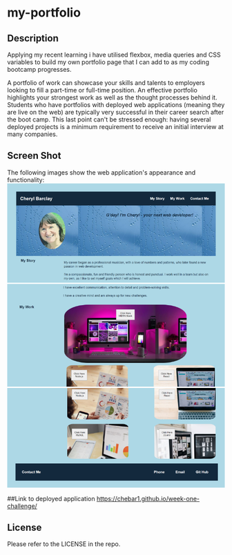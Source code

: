 # my-portfolio

## Description

Applying my recent learning i have utilised flexbox, media queries and CSS variables to build my own portfolio page that I can add to as my coding bootcamp progresses. 

A portfolio of work can showcase your skills and talents to employers looking to fill a part-time or full-time position. An effective portfolio highlights your strongest work as well as the thought processes behind it. Students who have portfolios with deployed web applications (meaning they are live on the web) are typically very successful in their career search after the boot camp. This last point can't be stressed enough: having several deployed projects is a minimum requirement to receive an initial interview at many companies. 

## Screen Shot
The following images show the web application's appearance and functionality:
![ScreenShot](./assets/images/Screenshot%202022-09-15%20234010.png)
![ScreenShot](./assets/images/Screenshot%202022-09-15%20234049.png)
![ScreenShot](./assets/images/Screenshot%202022-09-15%20234119.png)

##Link to deployed application
https://chebar1.github.io/week-one-challenge/
 
## License
Please refer to the LICENSE in the repo.